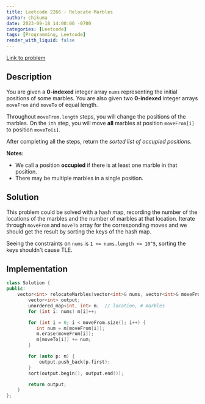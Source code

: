 ```yaml
---
title: Leetcode 2266 - Relocate Marbles
author: chikuma
date: 2023-09-18 14:00:00 -0700
categories: [Leetcode]
tags: [Programming, Leetcode]
render_with_liquid: false
---
```


[Link to problem](https://leetcode.com/problems/relocate-marbles/)

## Description

You are given a **0-indexed** integer array `nums` representing the initial
positions of some marbles. You are also given two **0-indexed** integer arrays
`moveFrom` and `moveTo` of equal length.

Throughout `moveFrom.length` steps, you will change the positions of the
marbles. On the `ith` step, you will move **all** marbles at position
`moveFrom[i]` to position `moveTo[i]`.

After completing all the steps, return the *sorted list of occupied positions*.

**Notes:**
* We call a position **occupied** if there is at least one marble in that
  position.
* There may be multiple marbles in a single position.

## Solution

This problem could be solved with a hash map, recording the number of the
locations of the marbles and the number of marbles at that location. Iterate
through `moveFrom` and `moveTo` array for the corresponding moves and we should
get the result by sorting the keys of the hash map.

Seeing the constraints on `nums` is `1 <= nums.length <= 10^5`, sorting the
keys shouldn't cause TLE.

## Implementation

```cpp
class Solution {
public:
    vector<int> relocateMarbles(vector<int>& nums, vector<int>& moveFrom, vector<int>& moveTo) {
        vector<int> output;
        unordered_map<int, int> m;  // location, # marbles
        for (int i: nums) m[i]++;

        for (int i = 0; i < moveFrom.size(); i++) {
           int num = m[moveFrom[i]];
           m.erase(moveFrom[i]);
           m[moveTo[i]] += num;
        }

        for (auto p: m) {
            output.push_back(p.first);
        }
        sort(output.begin(), output.end());

        return output;
    }
};
```